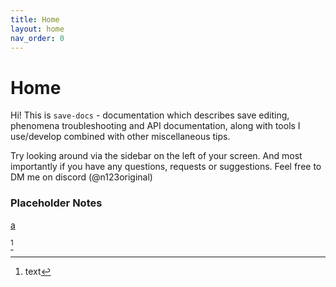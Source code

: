 ```yaml
---
title: Home
layout: home
nav_order: 0
---
```


# Home

Hi! This is `save-docs` - documentation which describes save editing, phenomena troubleshooting and API documentation, along with tools I use/develop combined with other miscellaneous tips.

Try looking around via the sidebar on the left of your screen. And most importantly if you have any questions, requests or suggestions. Feel free to DM me on discord (@n123original)

### Placeholder Notes

[a]

[a]: link
[^n]

[^n]: text
